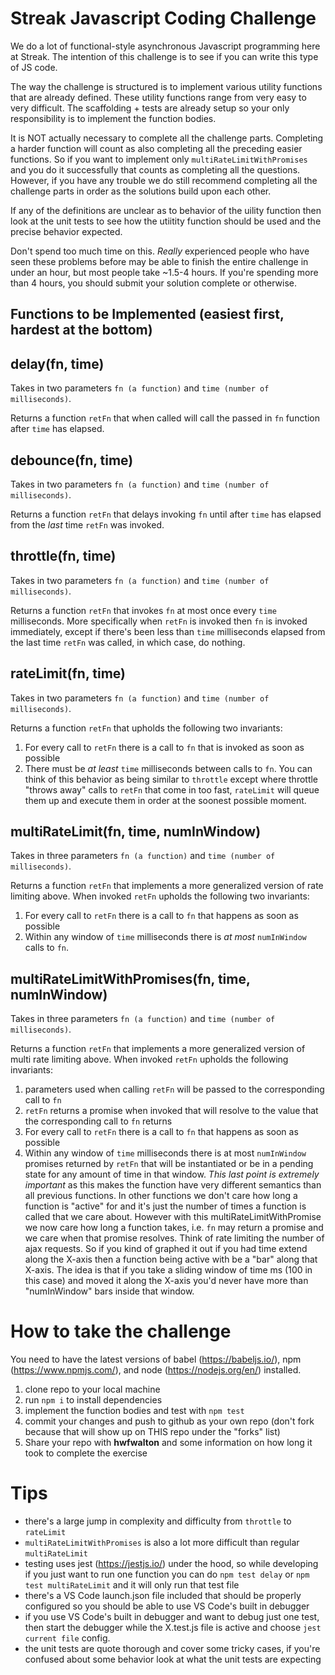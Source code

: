 # Streak Javascript Coding Challenge

We do a lot of functional-style asynchronous Javascript programming here at Streak. The intention of this challenge is to see if you can write this type of JS code.

The way the challenge is structured is to implement various utility functions that are already defined. These utility functions range from very easy to very difficult. The scaffolding + tests are already setup so your only responsibility is to implement the function bodies.

It is NOT actually necessary to complete all the challenge parts. Completing a harder function will count as also completing all the preceding easier functions. So if you want to implement only ```multiRateLimitWithPromises``` and you do it successfully that counts as completing all the questions. However, if you have any trouble we do still recommend completing all the challenge parts in order as the solutions build upon each other.

If any of the definitions are unclear as to behavior of the uility function then look at the unit tests to see how the utiitity function should be used and the precise behavior expected.

Don't spend too much time on this. *Really* experienced people who have seen these problems before may be able to finish the entire challenge in under an hour, but most people take ~1.5-4 hours. If you're spending more than 4 hours, you should submit your solution complete or otherwise.


## Functions to be Implemented (easiest first, hardest at the bottom)

## delay(fn, time)


Takes in two parameters ```fn (a function)``` and ```time (number of milliseconds)```. 

Returns a function ```retFn``` that when called will call the passed in ```fn``` function after ```time``` has elapsed.

## debounce(fn, time)

Takes in two parameters ```fn (a function)``` and ```time (number of milliseconds)```. 

Returns a function ```retFn``` that delays invoking ```fn``` until after ```time``` has elapsed from the *last* time ```retFn``` was invoked.

## throttle(fn, time)

Takes in two parameters ```fn (a function)``` and ```time (number of milliseconds)```. 

Returns a function ```retFn``` that invokes ```fn``` at most once every ```time``` milliseconds. More specifically when ```retFn``` is invoked then ```fn``` is invoked immediately, except if there's been less than ```time``` milliseconds elapsed from the last time ```retFn``` was called, in which case, do nothing.

## rateLimit(fn, time)

Takes in two parameters ```fn (a function)``` and ```time (number of milliseconds)```. 

Returns a function ```retFn``` that upholds the following two invariants:

1) For every call to ```retFn``` there is a call to ```fn``` that is invoked as soon as possible
2) There must be _at least_ ```time``` milliseconds between calls to ```fn```. You can think of this behavior as being similar to ```throttle``` except where throttle "throws away" calls to ```retFn``` that come in too fast, ```rateLimit``` will queue them up and execute them in order at the soonest possible moment.

## multiRateLimit(fn, time, numInWindow)

Takes in three parameters ```fn (a function)``` and ```time (number of milliseconds)```. 

Returns a function ```retFn``` that implements a more generalized version of rate limiting above. When invoked ```retFn``` upholds the following two invariants: 
1) For every call to ```retFn``` there is a call to ```fn``` that happens as soon as possible
2) Within any window of ```time``` milliseconds there is *at most* ```numInWindow``` calls to ```fn```.

## multiRateLimitWithPromises(fn, time, numInWindow)

Takes in three parameters ```fn (a function)``` and ```time (number of milliseconds)```. 

Returns a function ```retFn``` that implements a more generalized version of multi rate limiting above. When invoked ```retFn``` upholds the following invariants:

1) parameters used when calling ```retFn``` will be passed to the corresponding call to ```fn```
2) ```retFn``` returns a promise when invoked that will resolve to the value that the corresponding call to ```fn``` returns
3) For every call to ```retFn``` there is a call to ```fn``` that happens as soon as possible
4) Within any window of ```time``` milliseconds there is at most ```numInWindow``` promises returned by ```retFn``` that will be instantiated or be in a pending state for any amount of time in that window. *This last point is extremely important* as this makes the function have very different semantics than all previous functions. In other functions we don't care 
how long a function is "active" for and it's just the number of times a function is called that we care about. However with this multiRateLimitWithPromise we now care how long a function takes, i.e. ```fn``` may return a promise and we care when that promise resolves. Think of rate limiting the number of ajax requests. So if you kind of graphed it out if you had time extend along the X-axis then a function being active with be a "bar" along that X-axis. The idea is that if you take a sliding window of time ms (100 in this case) and moved it along the X-axis you'd never have more than "numInWindow" bars inside that window.

# How to take the challenge

You need to have the latest versions of babel (https://babeljs.io/), npm (https://www.npmjs.com/), and node (https://nodejs.org/en/) installed.

1. clone repo to your local machine
2. run ```npm i``` to install dependencies
3. implement the function bodies and test with ```npm test```
4. commit your changes and push to github as your own repo (don't fork because that will show up on THIS repo under the "forks" list)
5. Share your repo with **hwfwalton** and some information on how long it took to complete the exercise

# Tips

* there's a large jump in complexity and difficulty from ```throttle``` to ```rateLimit```
* ```multiRateLimitWithPromises``` is also a lot more difficult than regular ```multiRateLimit```
* testing uses jest (https://jestjs.io/) under the hood, so while developing if you just want to run one function you can do ```npm test delay``` or ```npm test multiRateLimit``` and it will only run that test file
* there's a VS Code launch.json file included that should be properly configured so you should be able to use VS Code's built in debugger
* if you use VS Code's built in debugger and want to debug just one test, then start the debugger while the X.test.js file is active and choose ```jest current file``` config.
* the unit tests are quote thorough and cover some tricky cases, if you're confused about some behavior look at what the unit tests are expecting
